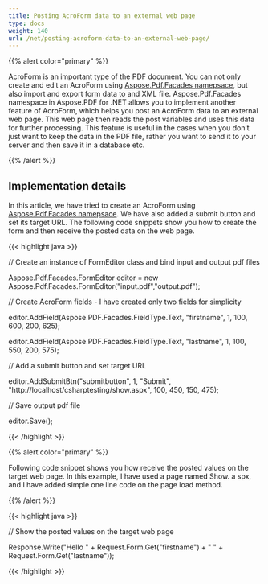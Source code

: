 ```yaml
---
title: Posting AcroForm data to an external web page
type: docs
weight: 140
url: /net/posting-acroform-data-to-an-external-web-page/
---
```


{{% alert color="primary" %}} 

AcroForm is an important type of the PDF document. You can not only create and edit an AcroForm using [Aspose.Pdf.Facades namepsace](https://docs-qa.aspose.com/display/pdftemp/Aspose.Pdf.Facades+namespace), but also import and export form data to and XML file. Aspose.Pdf.Facades namespace in Aspose.PDF for .NET allows you to implement another feature of AcroForm, which helps you post an AcroForm data to an external web page. This web page then reads the post variables and uses this data for further processing. This feature is useful in the cases when you don’t just want to keep the data in the PDF file, rather you want to send it to your server and then save it in a database etc.

{{% /alert %}} 
## **Implementation details**
In this article, we have tried to create an AcroForm using [Aspose.Pdf.Facades namepsace](https://docs-qa.aspose.com/display/pdftemp/Aspose.Pdf.Facades+namespace). We have also added a submit button and set its target URL. The following code snippets show you how to create the form and then receive the posted data on the web page.



{{< highlight java >}}

 // Create an instance of FormEditor class and bind input and output pdf files

Aspose.Pdf.Facades.FormEditor editor = new Aspose.Pdf.Facades.FormEditor("input.pdf","output.pdf");

// Create AcroForm fields - I have created only two fields for simplicity

editor.AddField(Aspose.PDF.Facades.FieldType.Text, "firstname", 1, 100, 600, 200, 625);

editor.AddField(Aspose.PDF.Facades.FieldType.Text, "lastname", 1, 100, 550, 200, 575);

// Add a submit button and set target URL

editor.AddSubmitBtn("submitbutton", 1, "Submit", "http://localhost/csharptesting/show.aspx", 100, 450, 150, 475);

// Save output pdf file

editor.Save();



{{< /highlight >}}

{{% alert color="primary" %}} 

Following code snippet shows you how receive the posted values on the target web page. In this example, I have used a page named Show. a spx, and I have added simple one line code on the page load method.

{{% /alert %}} 

{{< highlight java >}}

 // Show the posted values on the target web page

Response.Write("Hello " + Request.Form.Get("firstname") + " " + Request.Form.Get("lastname"));



{{< /highlight >}}
